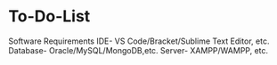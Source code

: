 # To-Do-List
Software Requirements IDE- VS Code/Bracket/Sublime Text Editor, etc. Database- Oracle/MySQL/MongoDB,etc. Server- XAMPP/WAMPP, etc.
